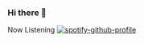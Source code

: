 ### Hi there 👋

<!--
**nanayaw001/nanayaw001** is a ✨ _special_ ✨ repository because its `README.md` (this file) appears on your GitHub profile.

Here are some ideas to get you started:

- 🔭 I’m currently working on ...web services
- 🌱 I’m currently learning ...restful apis
- 👯 I’m looking to collaborate on ...projects
- 🤔 I’m looking for help with ...quizzes
- 💬 Ask me about ...javascript
- 📫 How to reach me: ...
- 😄 Pronouns: ...
- ⚡ Fun fact: ...i'm a g
-->
Now Listening
[![spotify-github-profile](https://spotify-github-profile.vercel.app/api/view?uid=r8qjh4tgy8is1w7wy5db3xw9j&cover_image=true&theme=default&show_offline=false&background_color=121212&interchange=false)](https://spotify-github-profile.vercel.app/api/view?uid=r8qjh4tgy8is1w7wy5db3xw9j&redirect=true)
